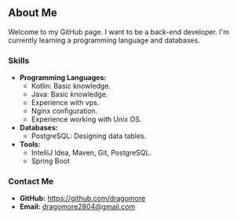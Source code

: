 ## About Me

Welcome to my GitHub page. I want to be a back-end developer. I'm currently learning a programming language and databases.

### Skills

* **Programming Languages:**
    * Kotlin:  Basic knowledge.
    * Java:  Basic knowledge.
    * Experience with vps.
    * Nginx configuration.
    * Experience working with Unix OS.
* **Databases:**
    * PostgreSQL: Designing data tables.
* **Tools:**
    * IntelliJ Idea, Maven, Git, PostgreSQL.
    * Spring Boot

### Contact Me
* **GitHub:** https://github.com/dragomore
* **Email:** dragomore2804@gmail.com
